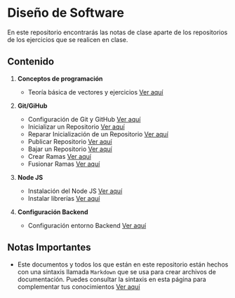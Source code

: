 # Diseño de Software

En este repositorio encontrarás las notas de clase aparte de los repositorios de los ejercicios que se realicen en clase.

## Contenido
1. **Conceptos de programación**
    - Teoría básica de vectores y ejercicios [Ver aquí](./1-teoria-vectores.md)

2. **Git/GiHub**
    - Configuración de Git y GitHub [Ver aquí](./2-configuracion-git.md)
    - Inicializar un Repositorio [Ver aquí](./3-inicializar-repositorio.md)
    - Reparar Inicialización de un Repositorio [Ver aquí](./3-reparar-error-inicializacion.md)
    - Publicar Repositorio [Ver aquí](./3-publicar-repositorio.md)
    - Bajar un Repositorio [Ver aquí](./3-bajar-repositorio.md)
    - Crear Ramas [Ver aquí](./3-crear-ramas.md)
    - Fusionar Ramas [Ver aquí](./3-fusionar-ramas.md)

3. **Node JS**
    - Instalación del Node JS [Ver aquí](./3-instalar-NPM.md)
    - Instalar librerías [Ver aquí](./3-npm-install.md)

4. **Configuración Backend**
    - Configuración entorno Backend [Ver aquí](./4-config-backend-env.md)

## Notas Importantes
- Este documentos y todos los que están en este repositorio están hechos con una sintaxis llamada `Markdown` que se usa para crear archivos de documentación. Puedes consultar la sintaxis en esta página para complementar tus conocimientos [Ver aquí](https://markdown.es/sintaxis-markdown/)
